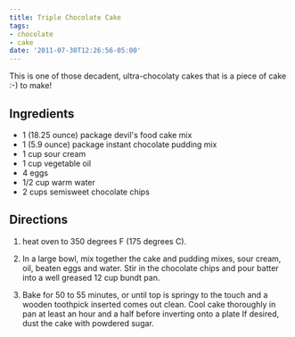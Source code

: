 ```yaml
---
title: Triple Chocolate Cake
tags:
- chocolate
- cake
date: '2011-07-30T12:26:56-05:00'
---
```

This is one of those decadent, ultra-chocolaty cakes that is a piece of cake :-) to make!

## Ingredients

* 1 (18.25 ounce) package devil's food cake mix
* 1 (5.9 ounce) package instant chocolate pudding mix
* 1 cup sour cream
* 1 cup vegetable oil
* 4 eggs
* 1/2 cup warm water
* 2 cups semisweet chocolate chips

## Directions

1.  heat oven to 350 degrees F (175 degrees C).

1.  In a large bowl, mix together the cake and pudding mixes, sour cream, oil, beaten eggs and water. Stir in the chocolate chips and pour batter into a well greased 12 cup bundt pan.

1.  Bake for 50 to 55 minutes, or until top is springy to the touch and a wooden toothpick inserted comes out clean. Cool cake thoroughly in pan at least an hour and a half before inverting onto a plate If desired, dust the cake with powdered sugar.

